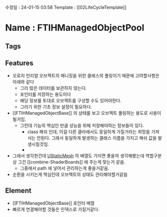 수정일 : 24-01-15 03:58
Template : [[02LifeCycleTemplate]]
# Name : FTIHManagedObjectPool
## Tags

## Features
+ 오로지 언리얼 오브젝트의 매니징을 위한 클래스의 풀링이기 때문에 고려할사항은 아래와 같다
	+ 그리 많은 데이터를 보관하지 않는다.
	+ 포인터를 저장하는 용도이다
	+ 해당 정보를 토대로 오브젝트를 구성할 수도 있어야한다.
	+ 그러기 위한 기초 정보 설정이 필요하다.
+ [[FTIHManagedObjectBase]] 의 상태를 보고 오브젝트 풀링하는 용도로 사용이 될거임.
	+ 그런데 기능의 핵심인 만큼 성능을 위해 저장해야하는 정보들이 있다.
		+ class 해쉬 인데, 이걸 다른 클라에서도 동일하게 가질거라는 희망을 가져서는 안된다. 그래서 동일하게 발생하는 클래스 이름을 가지고 해쉬 값을 발생시킬것임.
		+ 
+ 그래서 생각한건데 [UStaticMesh](https://docs.unrealengine.com/5.3/en-US/API/Runtime/Engine/Engine/UStaticMesh/) 의 배열도 가지면 좋을까 생각해봤는데 역할구분상 그건 [[combine-ShaderBoards]] 에 주는게 맞는거 같음.
	+ 그중에서 path 에 넣어서 관리하는게 좋을거같음.
+ 순환을 시키는게 핵심인데 오브젝트의 상태도 관리해야할거같음
## Element
+ [[FTIHManagedObjectBase]] 포인터 배열
+ 빠르게 연결해야할 것들은 인덱스로 가질거같다.

